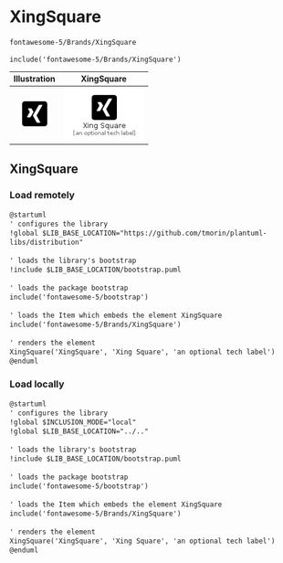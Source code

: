 # XingSquare


```text
fontawesome-5/Brands/XingSquare
```

```text
include('fontawesome-5/Brands/XingSquare')
```



| Illustration | XingSquare |
| :---: | :---: |
| ![illustration for Illustration](../../fontawesome-5/Brands/XingSquare.png) | ![illustration for XingSquare](../../fontawesome-5/Brands/XingSquare.Local.png) |




## XingSquare

### Load remotely
```plantuml
@startuml
' configures the library
!global $LIB_BASE_LOCATION="https://github.com/tmorin/plantuml-libs/distribution"

' loads the library's bootstrap
!include $LIB_BASE_LOCATION/bootstrap.puml

' loads the package bootstrap
include('fontawesome-5/bootstrap')

' loads the Item which embeds the element XingSquare
include('fontawesome-5/Brands/XingSquare')

' renders the element
XingSquare('XingSquare', 'Xing Square', 'an optional tech label')
@enduml
```

### Load locally
```plantuml
@startuml
' configures the library
!global $INCLUSION_MODE="local"
!global $LIB_BASE_LOCATION="../.."

' loads the library's bootstrap
!include $LIB_BASE_LOCATION/bootstrap.puml

' loads the package bootstrap
include('fontawesome-5/bootstrap')

' loads the Item which embeds the element XingSquare
include('fontawesome-5/Brands/XingSquare')

' renders the element
XingSquare('XingSquare', 'Xing Square', 'an optional tech label')
@enduml
```

